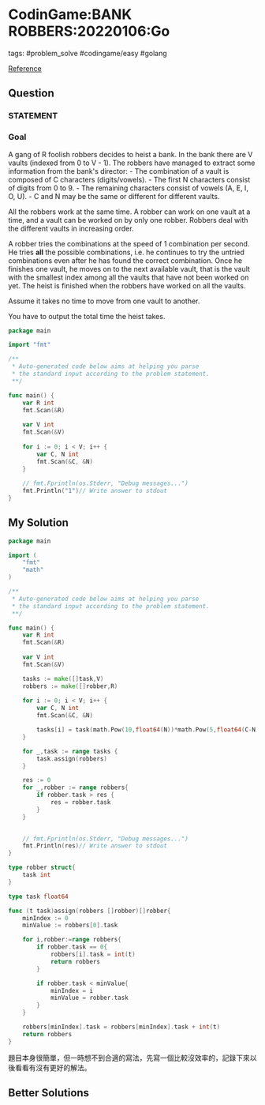 
# CodinGame:BANK ROBBERS:20220106:Go

tags: #problem_solve #codingame/easy #golang

[Reference](https://www.codingame.com/training/easy/bank-robbers)

## Question

### STATEMENT

### Goal

A gang of R foolish robbers decides to heist a bank. In the bank there are V vaults (indexed from 0 to V - 1). The robbers have managed to extract some information from the bank's director:
\- The combination of a vault is composed of C characters (digits/vowels).
\- The first N characters consist of digits from 0 to 9.
\- The remaining characters consist of vowels (A, E, I, O, U).
\- C and N may be the same or different for different vaults.

All the robbers work at the same time. A robber can work on one vault at a time, and a vault can be worked on by only one robber. Robbers deal with the different vaults in increasing order.

A robber tries the combinations at the speed of 1 combination per second. He tries **all** the possible combinations, i.e. he continues to try the untried combinations even after he has found the correct combination. Once he finishes one vault, he moves on to the next available vault, that is the vault with the smallest index among all the vaults that have not been worked on yet. The heist is finished when the robbers have worked on all the vaults.

Assume it takes no time to move from one vault to another.

You have to output the total time the heist takes.

```go
package main

import "fmt"

/**
 * Auto-generated code below aims at helping you parse
 * the standard input according to the problem statement.
 **/

func main() {
    var R int
    fmt.Scan(&R)
    
    var V int
    fmt.Scan(&V)
    
    for i := 0; i < V; i++ {
        var C, N int
        fmt.Scan(&C, &N)
    }
    
    // fmt.Fprintln(os.Stderr, "Debug messages...")
    fmt.Println("1")// Write answer to stdout
}
```

## My Solution

```go
package main

import (
    "fmt"
    "math"
)

/**
 * Auto-generated code below aims at helping you parse
 * the standard input according to the problem statement.
 **/

func main() {
    var R int
    fmt.Scan(&R)
    
    var V int
    fmt.Scan(&V)

    tasks := make([]task,V)
    robbers := make([]robber,R)
    
    for i := 0; i < V; i++ {
        var C, N int
        fmt.Scan(&C, &N)

        tasks[i] = task(math.Pow(10,float64(N))*math.Pow(5,float64(C-N)))
    }

    for _,task := range tasks {
        task.assign(robbers)
    }

    res := 0
    for _,robber := range robbers{
        if robber.task > res {
            res = robber.task
        }
    }

    
    // fmt.Fprintln(os.Stderr, "Debug messages...")
    fmt.Println(res)// Write answer to stdout
}

type robber struct{
    task int
}

type task float64

func (t task)assign(robbers []robber)[]robber{
    minIndex := 0
    minValue := robbers[0].task

    for i,robber:=range robbers{
        if robber.task == 0{
            robbers[i].task = int(t)
            return robbers
        }

        if robber.task < minValue{
            minIndex = i
            minValue = robber.task
        }
    }

    robbers[minIndex].task = robbers[minIndex].task + int(t)
    return robbers
}
```

題目本身很簡單，但一時想不到合適的寫法，先寫一個比較沒效率的，記錄下來以後看看有沒有更好的解法。

## Better Solutions
